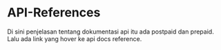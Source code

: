 # API-References

Di sini penjelasan tentang dokumentasi api itu ada postpaid dan prepaid.
Lalu ada link yang hover ke api docs reference.
